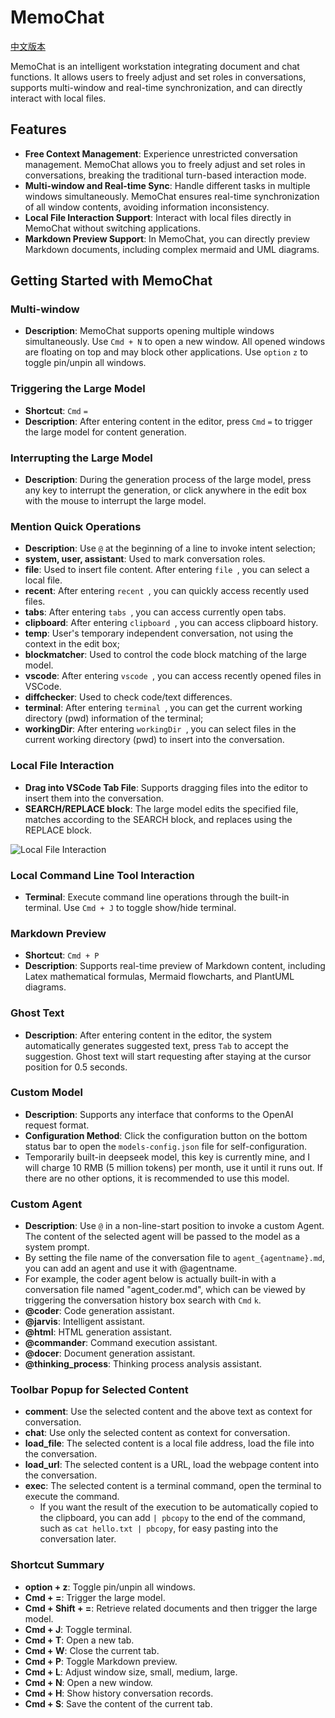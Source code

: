 # MemoChat
[中文版本](README.md)

MemoChat is an intelligent workstation integrating document and chat functions. It allows users to freely adjust and set roles in conversations, supports multi-window and real-time synchronization, and can directly interact with local files.

## Features

- **Free Context Management**: Experience unrestricted conversation management. MemoChat allows you to freely adjust and set roles in conversations, breaking the traditional turn-based interaction mode.
- **Multi-window and Real-time Sync**: Handle different tasks in multiple windows simultaneously. MemoChat ensures real-time synchronization of all window contents, avoiding information inconsistency.
- **Local File Interaction Support**: Interact with local files directly in MemoChat without switching applications.
- **Markdown Preview Support**: In MemoChat, you can directly preview Markdown documents, including complex mermaid and UML diagrams.

## Getting Started with MemoChat

### Multi-window
- **Description**: MemoChat supports opening multiple windows simultaneously. Use `Cmd + N` to open a new window. All opened windows are floating on top and may block other applications. Use `option` `z` to toggle pin/unpin all windows.

### Triggering the Large Model
- **Shortcut**: `Cmd` `=`
- **Description**: After entering content in the editor, press `Cmd` `=` to trigger the large model for content generation.

### Interrupting the Large Model
- **Description**: During the generation process of the large model, press any key to interrupt the generation, or click anywhere in the edit box with the mouse to interrupt the large model.

### Mention Quick Operations
- **Description**: Use `@` at the beginning of a line to invoke intent selection;
- **system, user, assistant**: Used to mark conversation roles.
- **file**: Used to insert file content. After entering `file `, you can select a local file.
- **recent**: After entering `recent `, you can quickly access recently used files.
- **tabs**: After entering `tabs `, you can access currently open tabs.
- **clipboard**: After entering `clipboard `, you can access clipboard history.
- **temp**: User's temporary independent conversation, not using the context in the edit box;
- **blockmatcher**: Used to control the code block matching of the large model.
- **vscode**: After entering `vscode `, you can access recently opened files in VSCode.
- **diffchecker**: Used to check code/text differences.
- **terminal**: After entering `terminal `, you can get the current working directory (pwd) information of the terminal;
- **workingDir**: After entering `workingDir `, you can select files in the current working directory (pwd) to insert into the conversation.

### Local File Interaction
- **Drag into VSCode Tab File**: Supports dragging files into the editor to insert them into the conversation.
- **SEARCH/REPLACE block**: The large model edits the specified file, matches according to the SEARCH block, and replaces using the REPLACE block.

![Local File Interaction](/Users/bytedance/Downloads/MemoChat/images/Local_File_Interaction.png)

### Local Command Line Tool Interaction
- **Terminal**: Execute command line operations through the built-in terminal. Use `Cmd + J` to toggle show/hide terminal.

### Markdown Preview
- **Shortcut**: `Cmd + P`
- **Description**: Supports real-time preview of Markdown content, including Latex mathematical formulas, Mermaid flowcharts, and PlantUML diagrams.

### Ghost Text
- **Description**: After entering content in the editor, the system automatically generates suggested text, press `Tab` to accept the suggestion. Ghost text will start requesting after staying at the cursor position for 0.5 seconds.

### Custom Model
- **Description**: Supports any interface that conforms to the OpenAI request format.
- **Configuration Method**: Click the configuration button on the bottom status bar to open the `models-config.json` file for self-configuration.
- Temporarily built-in deepseek model, this key is currently mine, and I will charge 10 RMB (5 million tokens) per month, use it until it runs out. If there are no other options, it is recommended to use this model.

### Custom Agent
- **Description**: Use `@` in a non-line-start position to invoke a custom Agent. The content of the selected agent will be passed to the model as a system prompt.
- By setting the file name of the conversation file to `agent_{agentname}.md`, you can add an agent and use it with @agentname.
- For example, the coder agent below is actually built-in with a conversation file named "agent_coder.md", which can be viewed by triggering the conversation history box search with `Cmd` `k`.
- **@coder**: Code generation assistant.
- **@jarvis**: Intelligent assistant.
- **@html**: HTML generation assistant.
- **@commander**: Command execution assistant.
- **@docer**: Document generation assistant.
- **@thinking_process**: Thinking process analysis assistant.

### Toolbar Popup for Selected Content
- **comment**: Use the selected content and the above text as context for conversation.
- **chat**: Use only the selected content as context for conversation.
- **load_file**: The selected content is a local file address, load the file into the conversation.
- **load_url**: The selected content is a URL, load the webpage content into the conversation.
- **exec**: The selected content is a terminal command, open the terminal to execute the command.
	- If you want the result of the execution to be automatically copied to the clipboard, you can add `| pbcopy` to the end of the command, such as `cat hello.txt | pbcopy`, for easy pasting into the conversation later.

### Shortcut Summary
- **option + z**: Toggle pin/unpin all windows.
- **Cmd + =**: Trigger the large model.
- **Cmd + Shift + =**: Retrieve related documents and then trigger the large model.
- **Cmd + J**: Toggle terminal.
- **Cmd + T**: Open a new tab.
- **Cmd + W**: Close the current tab.
- **Cmd + P**: Toggle Markdown preview.
- **Cmd + L**: Adjust window size, small, medium, large.
- **Cmd + N**: Open a new window.
- **Cmd + H**: Show history conversation records.
- **Cmd + S**: Save the content of the current tab.